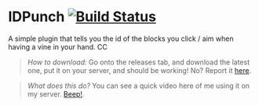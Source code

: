 # IDPunch [![Build Status](https://travis-ci.org/javipepe/punch.svg?branch=master)](https://travis-ci.org/javipepe/punch)
A simple plugin that tells you the id of the blocks you click / aim when having a vine in your hand. CC

>*How to download:*
Go onto the releases tab, and download the latest one, put it on your server, and should be working! No? Report it <a href="https://github.com/javipepe/IDPunch/issues">here</a>.

>*What does this do?*
You can see a quick video here of me using it on my server. <a href="https://youtu.be/Z7XcgFNlRaQ">Beep!</a>.
